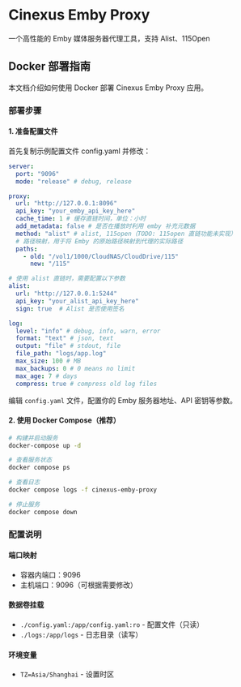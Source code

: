 # Cinexus Emby Proxy

一个高性能的 Emby 媒体服务器代理工具，支持 Alist、115Open

## Docker 部署指南

本文档介绍如何使用 Docker 部署 Cinexus Emby Proxy 应用。

### 部署步骤

#### 1. 准备配置文件

首先复制示例配置文件 config.yaml 并修改：

```yaml
server:
  port: "9096"
  mode: "release" # debug, release

proxy:
  url: "http://127.0.0.1:8096"
  api_key: "your_emby_api_key_here"
  cache_time: 1 # 缓存直链时间，单位：小时
  add_metadata: false # 是否在播放时利用 emby 补充元数据
  method: "alist" # alist, 115open（TODO: 115open 直链功能未实现）
  # 路径映射，用于将 Emby 的原始路径映射到代理的实际路径
  paths:
    - old: "/vol1/1000/CloudNAS/CloudDrive/115"
      new: "/115"

# 使用 alist 直链时，需要配置以下参数
alist:
  url: "http://127.0.0.1:5244"
  api_key: "your_alist_api_key_here"
  sign: true  # Alist 是否使用签名

log:
  level: "info" # debug, info, warn, error
  format: "text" # json, text
  output: "file" # stdout, file
  file_path: "logs/app.log"
  max_size: 100 # MB
  max_backups: 0 # 0 means no limit
  max_age: 7 # days
  compress: true # compress old log files
```

编辑 `config.yaml` 文件，配置你的 Emby 服务器地址、API 密钥等参数。

#### 2. 使用 Docker Compose（推荐）

```bash
# 构建并启动服务
docker-compose up -d

# 查看服务状态
docker compose ps

# 查看日志
docker compose logs -f cinexus-emby-proxy

# 停止服务
docker compose down
```

### 配置说明

#### 端口映射

- 容器内端口：9096
- 主机端口：9096（可根据需要修改）

#### 数据卷挂载

- `./config.yaml:/app/config.yaml:ro` - 配置文件（只读）
- `./logs:/app/logs` - 日志目录（读写）

#### 环境变量

- `TZ=Asia/Shanghai` - 设置时区
